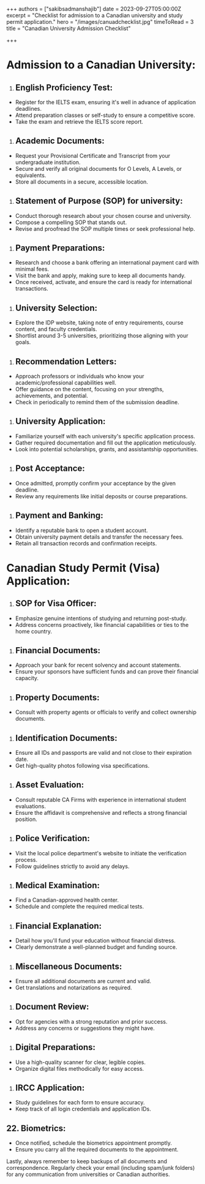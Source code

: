 ﻿+++
authors = ["sakibsadmanshajib"]
date = 2023-09-27T05:00:00Z
excerpt = "Checklist for admission to a Canadian university and study permit application."
hero = "/images/canuadchecklist.jpg"
timeToRead = 3
title = "Canadian University Admission Checklist"

+++
# Admission to a Canadian University:
1. ## English Proficiency Test: 
- Register for the IELTS exam, ensuring it's well in advance of application deadlines.
- Attend preparation classes or self-study to ensure a competitive score.
- Take the exam and retrieve the IELTS score report.
1. ## Academic Documents: 
- Request your Provisional Certificate and Transcript from your undergraduate institution.
- Secure and verify all original documents for O Levels, A Levels, or equivalents.
- Store all documents in a secure, accessible location.
1. ## Statement of Purpose (SOP) for university: 
- Conduct thorough research about your chosen course and university.
- Compose a compelling SOP that stands out.
- Revise and proofread the SOP multiple times or seek professional help.
1. ## Payment Preparations: 
- Research and choose a bank offering an international payment card with minimal fees.
- Visit the bank and apply, making sure to keep all documents handy.
- Once received, activate, and ensure the card is ready for international transactions.
1. ## University Selection: 
- Explore the IDP website, taking note of entry requirements, course content, and faculty credentials.
- Shortlist around 3-5 universities, prioritizing those aligning with your goals.
1. ## Recommendation Letters: 
- Approach professors or individuals who know your academic/professional capabilities well.
- Offer guidance on the content, focusing on your strengths, achievements, and potential.
- Check in periodically to remind them of the submission deadline.
1. ## University Application: 
- Familiarize yourself with each university's specific application process.
- Gather required documentation and fill out the application meticulously.
- Look into potential scholarships, grants, and assistantship opportunities.
1. ## Post Acceptance: 
- Once admitted, promptly confirm your acceptance by the given deadline.
- Review any requirements like initial deposits or course preparations.
1. ## Payment and Banking: 
- Identify a reputable bank to open a student account.
- Obtain university payment details and transfer the necessary fees.
- Retain all transaction records and confirmation receipts.
# Canadian Study Permit (Visa) Application: 
1. ## SOP for Visa Officer: 
- Emphasize genuine intentions of studying and returning post-study.
- Address concerns proactively, like financial capabilities or ties to the home country.
1. ## Financial Documents: 
- Approach your bank for recent solvency and account statements.
- Ensure your sponsors have sufficient funds and can prove their financial capacity.
1. ## Property Documents: 
- Consult with property agents or officials to verify and collect ownership documents.
1. ## Identification Documents: 
- Ensure all IDs and passports are valid and not close to their expiration date.
- Get high-quality photos following visa specifications.
1. ## Asset Evaluation: 
- Consult reputable CA Firms with experience in international student evaluations.
- Ensure the affidavit is comprehensive and reflects a strong financial position.
1. ## Police Verification: 
- Visit the local police department's website to initiate the verification process.
- Follow guidelines strictly to avoid any delays.
1. ## Medical Examination: 
- Find a Canadian-approved health center.
- Schedule and complete the required medical tests.
1. ## Financial Explanation: 
- Detail how you'll fund your education without financial distress.
- Clearly demonstrate a well-planned budget and funding source.
1. ## Miscellaneous Documents: 
- Ensure all additional documents are current and valid.
- Get translations and notarizations as required.
1. ## Document Review: 
- Opt for agencies with a strong reputation and prior success.
- Address any concerns or suggestions they might have.
1. ## Digital Preparations: 
- Use a high-quality scanner for clear, legible copies.
- Organize digital files methodically for easy access.
1. ## IRCC Application: 
- Study guidelines for each form to ensure accuracy.
- Keep track of all login credentials and application IDs.
## 22\. Biometrics: 
- Once notified, schedule the biometrics appointment promptly.
- Ensure you carry all the required documents to the appointment.

Lastly, always remember to keep backups of all documents and correspondence. Regularly check your email (including spam/junk folders) for any communication from universities or Canadian authorities.
